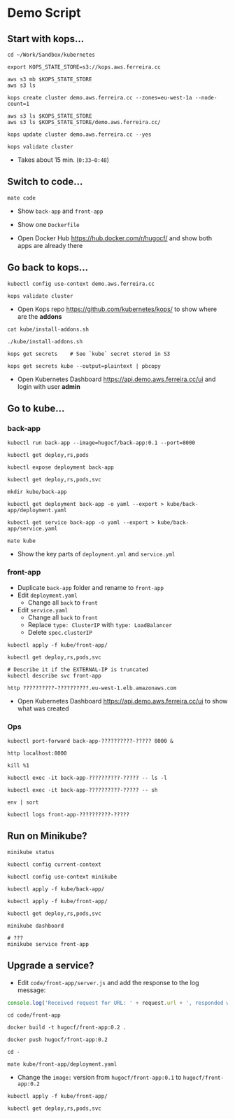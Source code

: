 # Demo Script

## Start with kops…

```shell
cd ~/Work/Sandbox/kubernetes

export KOPS_STATE_STORE=s3://kops.aws.ferreira.cc

aws s3 mb $KOPS_STATE_STORE
aws s3 ls

kops create cluster demo.aws.ferreira.cc --zones=eu-west-1a --node-count=1

aws s3 ls $KOPS_STATE_STORE
aws s3 ls $KOPS_STATE_STORE/demo.aws.ferreira.cc/

kops update cluster demo.aws.ferreira.cc --yes

kops validate cluster
```

- Takes about 15 min. (`0:33–0:48`)


## Switch to code…

```shell
mate code
```

- Show `back-app` and `front-app`
- Show one `Dockerfile`


- Open Docker Hub <https://hub.docker.com/r/hugocf/> and show both apps are already there

## Go back to kops…

```shell
kubectl config use-context demo.aws.ferreira.cc

kops validate cluster
```

- Open Kops repo <https://github.com/kubernetes/kops/> to show where are the **addons**


```shell
cat kube/install-addons.sh

./kube/install-addons.sh

kops get secrets    # See `kube` secret stored in S3

kops get secrets kube --output=plaintext | pbcopy
```

- Open Kubernetes Dashboard <https://api.demo.aws.ferreira.cc/ui> and login with user **admin**

## Go to kube…

### back-app

```shell
kubectl run back-app --image=hugocf/back-app:0.1 --port=8000

kubectl get deploy,rs,pods

kubectl expose deployment back-app

kubectl get deploy,rs,pods,svc
```

```shell
mkdir kube/back-app

kubectl get deployment back-app -o yaml --export > kube/back-app/deployment.yaml

kubectl get service back-app -o yaml --export > kube/back-app/service.yaml

mate kube
```

- Show the key parts of `deployment.yml` and `service.yml`

### front-app

- Duplicate `back-app` folder and rename to `front-app`
- Edit `deployment.yaml`
  - Change all `back` to `front`
- Edit `service.yaml`
  - Change all `back` to `front`
  - Replace `type: ClusterIP` with `type: LoadBalancer`
  - Delete `spec.clusterIP`

```shell
kubectl apply -f kube/front-app/

kubectl get deploy,rs,pods,svc

# Describe it if the EXTERNAL-IP is truncated
kubectl describe svc front-app

http ??????????-??????????.eu-west-1.elb.amazonaws.com
```

- Open Kubernetes Dashboard <https://api.demo.aws.ferreira.cc/ui> to show what was created

### Ops

```shell
kubectl port-forward back-app-??????????-????? 8000 &

http localhost:8000

kill %1
```

```shell
kubectl exec -it back-app-??????????-????? -- ls -l

kubectl exec -it back-app-??????????-????? -- sh

env | sort
```

```shell
kubectl logs front-app-??????????-?????
```

## Run on Minikube?

```shell
minikube status

kubectl config current-context

kubectl config use-context minikube
```

```shell
kubectl apply -f kube/back-app/

kubectl apply -f kube/front-app/

kubectl get deploy,rs,pods,svc
```

```shell
minikube dashboard

# ???
minikube service front-app
```

## Upgrade a service?

- Edit `code/front-app/server.js` and add the response to the log message:

```javascript
console.log('Received request for URL: ' + request.url + ', responded with: ' + body);
```

```shell
cd code/front-app

docker build -t hugocf/front-app:0.2 .

docker push hugocf/front-app:0.2
```

```shell
cd -

mate kube/front-app/deployment.yaml
```

- Change the `image:` version from `hugocf/front-app:0.1` to `hugocf/front-app:0.2`

```shell
kubectl apply -f kube/front-app/

kubectl get deploy,rs,pods,svc
```

